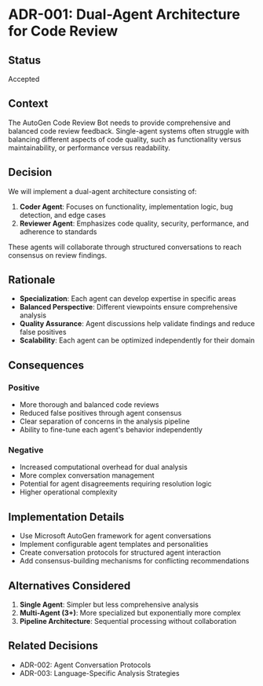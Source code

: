 # ADR-001: Dual-Agent Architecture for Code Review

## Status
Accepted

## Context
The AutoGen Code Review Bot needs to provide comprehensive and balanced code review feedback. Single-agent systems often struggle with balancing different aspects of code quality, such as functionality versus maintainability, or performance versus readability.

## Decision
We will implement a dual-agent architecture consisting of:

1. **Coder Agent**: Focuses on functionality, implementation logic, bug detection, and edge cases
2. **Reviewer Agent**: Emphasizes code quality, security, performance, and adherence to standards

These agents will collaborate through structured conversations to reach consensus on review findings.

## Rationale
- **Specialization**: Each agent can develop expertise in specific areas
- **Balanced Perspective**: Different viewpoints ensure comprehensive analysis
- **Quality Assurance**: Agent discussions help validate findings and reduce false positives
- **Scalability**: Each agent can be optimized independently for their domain

## Consequences

### Positive
- More thorough and balanced code reviews
- Reduced false positives through agent consensus
- Clear separation of concerns in the analysis pipeline
- Ability to fine-tune each agent's behavior independently

### Negative
- Increased computational overhead for dual analysis
- More complex conversation management
- Potential for agent disagreements requiring resolution logic
- Higher operational complexity

## Implementation Details
- Use Microsoft AutoGen framework for agent conversations
- Implement configurable agent templates and personalities
- Create conversation protocols for structured agent interaction
- Add consensus-building mechanisms for conflicting recommendations

## Alternatives Considered
1. **Single Agent**: Simpler but less comprehensive analysis
2. **Multi-Agent (3+)**: More specialized but exponentially more complex
3. **Pipeline Architecture**: Sequential processing without collaboration

## Related Decisions
- ADR-002: Agent Conversation Protocols
- ADR-003: Language-Specific Analysis Strategies
